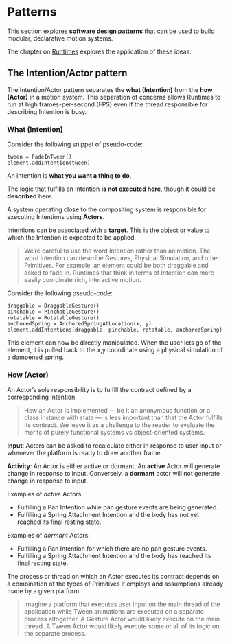 # Patterns

This section explores **software design patterns** that can be used to build modular, declarative motion systems.

The chapter on [Runtimes](runtimes.md) explores the application of these ideas.

## The Intention/Actor pattern

The Intention/Actor pattern separates the **what (Intention)** from the **how (Actor)** in a motion system. This separation of concerns allows Runtimes to run at high frames-per-second (FPS) even if the thread responsible for describing Intention is busy.

### What (Intention)

Consider the following snippet of pseudo-code:

```
tween = FadeInTween()
element.addIntention(tween)
```

An intention is **what you want a thing to do**.

The logic that fulfills an Intention **is not executed here**, though it could be **described** here.

A system operating close to the compositing system is responsible for executing Intentions using **Actors**.

Intentions can be associated with a **target**. This is the object or value to which the Intention is expected to be applied.

> We’re careful to use the word Intention rather than animation. The word Intention can describe Gestures, Physical Simulation, and other Primitives. For example, an element could be both draggable and asked to fade in. Runtimes that think in terms of Intention can more easily coordinate rich, interactive motion.

Consider the following pseudo-code:

```
draggable = DraggableGesture()
pinchable = PinchableGesture()
rotatable = RotatableGesture()
anchoredSpring = AnchoredSpringAtLocation(x, y)
element.addIntentions(draggable, pinchable, rotatable, anchoredSpring)
```

This element can now be directly manipulated. When the user lets go of the element, it is pulled back to the x,y coordinate using a physical simulation of a dampened spring.

### How (Actor)

An Actor’s sole responsibility is to fulfill the contract defined by a corresponding Intention.

> How an Actor is implemented — be it an anonymous function or a class instance with state — is less important than that the Actor fulfills its contract. We leave it as a challenge to the reader to evaluate the merits of purely functional systems vs object-oriented systems.

**Input**: Actors can be asked to recalculate either in response to user input or whenever the platform is ready to draw another frame.

**Activity**: An Actor is either active or dormant. An **active** Actor will generate change in response to input. Conversely, a **dormant** actor will not generate change in response to input.

Examples of *active* Actors:

- Fulfilling a Pan Intention while pan gesture events are being generated. 
- Fulfilling a Spring Attachment Intention and the body has not yet reached its final resting state. 

Examples of *dormant* Actors:

- Fulfilling a Pan Intention for which there are no pan gesture events. 
- Fulfilling a Spring Attachment Intention and the body has reached its final resting state. 

The process or thread on which an Actor executes its contract depends on a combination of the types of Primitives it employs and assumptions already made by a given platform.

> Imagine a platform that executes user input on the main thread of the application while Tween animations are executed on a separate process altogether. A Gesture Actor would likely execute on the main thread. A Tween Actor would likely execute some or all of its logic on the separate process.